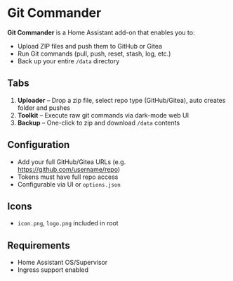 # Git Commander

**Git Commander** is a Home Assistant add-on that enables you to:
- Upload ZIP files and push them to GitHub or Gitea
- Run Git commands (pull, push, reset, stash, log, etc.)
- Back up your entire `/data` directory

## Tabs
1. **Uploader** – Drop a zip file, select repo type (GitHub/Gitea), auto creates folder and pushes
2. **Toolkit** – Execute raw git commands via dark-mode web UI
3. **Backup** – One-click to zip and download `/data` contents

## Configuration
- Add your full GitHub/Gitea URLs (e.g. https://github.com/username/repo)
- Tokens must have full repo access
- Configurable via UI or `options.json`

## Icons
- `icon.png`, `logo.png` included in root

## Requirements
- Home Assistant OS/Supervisor
- Ingress support enabled

